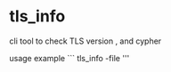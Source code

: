 # tls_info
cli tool to check TLS version , and cypher

usage example ``` tls_info -file <tab seperatred file with www.server.com:443>'''
